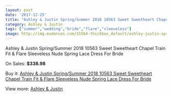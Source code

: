 ```yaml
---
layout: post
date: '2017-12-25'
title: "Ashley & Justin Spring/Summer 2018 10563 Sweet Sweetheart Chapel Train Fit & Flare Sleeveless Nude Spring Lace Dress For Bride"
category: Ashley & Justin
tags: ["summer","wedding","bride","flare","sleeveless"]
image: http://img.eudances.com/31564-thickbox_default/ashley-justin-spring-summer-2018-10563-sweet-sweetheart-chapel-train-fit-flare-sleeveless-nude-spring-lace-dress-for-bride.jpg
---
```

Ashley & Justin Spring/Summer 2018 10563 Sweet Sweetheart Chapel Train Fit & Flare Sleeveless Nude Spring Lace Dress For Bride

On Sales: **$338.98**
<a href="https://www.eudances.com/en/ashley-justin/9891-ashley-justin-spring-summer-2018-10563-sweet-sweetheart-chapel-train-fit-flare-sleeveless-nude-spring-lace-dress-for-bride.html"><amp-img layout="responsive" width="600" height="600" src="//img.eudances.com/31564-thickbox_default/ashley-justin-spring-summer-2018-10563-sweet-sweetheart-chapel-train-fit-flare-sleeveless-nude-spring-lace-dress-for-bride.jpg" alt="Ashley & Justin Spring/Summer 2018 10563 Sweet Sweetheart Chapel Train Fit & Flare Sleeveless Nude Spring Lace Dress For Bride 0" /></a>
<a href="https://www.eudances.com/en/ashley-justin/9891-ashley-justin-spring-summer-2018-10563-sweet-sweetheart-chapel-train-fit-flare-sleeveless-nude-spring-lace-dress-for-bride.html"><amp-img layout="responsive" width="600" height="600" src="//img.eudances.com/31567-thickbox_default/ashley-justin-spring-summer-2018-10563-sweet-sweetheart-chapel-train-fit-flare-sleeveless-nude-spring-lace-dress-for-bride.jpg" alt="Ashley & Justin Spring/Summer 2018 10563 Sweet Sweetheart Chapel Train Fit & Flare Sleeveless Nude Spring Lace Dress For Bride 1" /></a>
<a href="https://www.eudances.com/en/ashley-justin/9891-ashley-justin-spring-summer-2018-10563-sweet-sweetheart-chapel-train-fit-flare-sleeveless-nude-spring-lace-dress-for-bride.html"><amp-img layout="responsive" width="600" height="600" src="//img.eudances.com/31566-thickbox_default/ashley-justin-spring-summer-2018-10563-sweet-sweetheart-chapel-train-fit-flare-sleeveless-nude-spring-lace-dress-for-bride.jpg" alt="Ashley & Justin Spring/Summer 2018 10563 Sweet Sweetheart Chapel Train Fit & Flare Sleeveless Nude Spring Lace Dress For Bride 2" /></a>
<a href="https://www.eudances.com/en/ashley-justin/9891-ashley-justin-spring-summer-2018-10563-sweet-sweetheart-chapel-train-fit-flare-sleeveless-nude-spring-lace-dress-for-bride.html"><amp-img layout="responsive" width="600" height="600" src="//img.eudances.com/31565-thickbox_default/ashley-justin-spring-summer-2018-10563-sweet-sweetheart-chapel-train-fit-flare-sleeveless-nude-spring-lace-dress-for-bride.jpg" alt="Ashley & Justin Spring/Summer 2018 10563 Sweet Sweetheart Chapel Train Fit & Flare Sleeveless Nude Spring Lace Dress For Bride 3" /></a>

Buy it: [Ashley & Justin Spring/Summer 2018 10563 Sweet Sweetheart Chapel Train Fit & Flare Sleeveless Nude Spring Lace Dress For Bride](https://www.eudances.com/en/ashley-justin/9891-ashley-justin-spring-summer-2018-10563-sweet-sweetheart-chapel-train-fit-flare-sleeveless-nude-spring-lace-dress-for-bride.html "Ashley & Justin Spring/Summer 2018 10563 Sweet Sweetheart Chapel Train Fit & Flare Sleeveless Nude Spring Lace Dress For Bride")

View more: [Ashley & Justin](https://www.eudances.com/en/153-ashley-justin "Ashley & Justin")